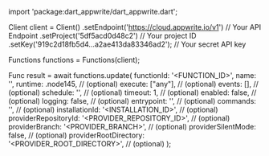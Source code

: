 import 'package:dart_appwrite/dart_appwrite.dart';

Client client = Client()
    .setEndpoint('https://cloud.appwrite.io/v1') // Your API Endpoint
    .setProject('5df5acd0d48c2') // Your project ID
    .setKey('919c2d18fb5d4...a2ae413da83346ad2'); // Your secret API key

Functions functions = Functions(client);

Func result = await functions.update(
    functionId: '<FUNCTION_ID>',
    name: '<NAME>',
    runtime: .node145, // (optional)
    execute: ["any"], // (optional)
    events: [], // (optional)
    schedule: '', // (optional)
    timeout: 1, // (optional)
    enabled: false, // (optional)
    logging: false, // (optional)
    entrypoint: '<ENTRYPOINT>', // (optional)
    commands: '<COMMANDS>', // (optional)
    installationId: '<INSTALLATION_ID>', // (optional)
    providerRepositoryId: '<PROVIDER_REPOSITORY_ID>', // (optional)
    providerBranch: '<PROVIDER_BRANCH>', // (optional)
    providerSilentMode: false, // (optional)
    providerRootDirectory: '<PROVIDER_ROOT_DIRECTORY>', // (optional)
);
